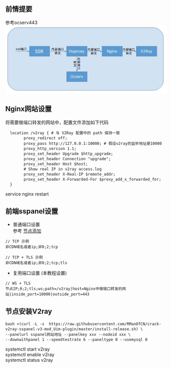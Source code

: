 ## 前情提要  
  参考ocserv443  
  ![](/data/s1.jpg)  

## Nginx网站设置  
  将需要做端口转发的网站中，配置文件添加如下代码    
  ```  
    location /v2ray { # 与 V2Ray 配置中的 path 保持一致
          proxy_redirect off;
          proxy_pass http://127.0.0.1:10000; # 假设v2ray的监听地址是10000
          proxy_http_version 1.1;
          proxy_set_header Upgrade $http_upgrade;
          proxy_set_header Connection "upgrade";
          proxy_set_header Host $host;
          # Show real IP in v2ray access.log
          proxy_set_header X-Real-IP $remote_addr;
          proxy_set_header X-Forwarded-For $proxy_add_x_forwarded_for;
    }
   ```  
service nginx restart

## 前端sspanel设置  
  * 普通端口设置  
  参考 [节点添加](https://github.com/v2rayv3/pay-v2ray-sspanel-v3-mod_Uim-plugin/wiki/%5B%E9%85%8D%E7%BD%AE%5D-%E4%BD%9C%E4%B8%BA-V2Ray-%E5%90%8E%E7%AB%AF)
  ```  
  // TCP 示例
  非CDN域名或者ip;非0;2;tcp

  // TCP + TLS 示例
  非CDN域名或者ip;非0;2;tcp;tls
  ```  
  
  * 复用端口设置 (本教程设置)  
  ```  
  // WS + TLS
  节点IP;0;2;tls;ws;path=/v2ray|host=Nginx中做端口转发的网站|inside_port=10000|outside_port=443
  ```

## 节点安装V2ray

```  
bash <(curl -L -s  https://raw.githubusercontent.com/RManOfCN/crack-v2ray-sspanel-v3-mod_Uim-plugin/master/install-release.sh) \
--panelurl sspanel网站地址 --panelkey xxx --nodeid xxx \
--downwithpanel 1 --speedtestrate 6 --paneltype 0 --usemysql 0
```  
systemctl start v2ray  
systemctl enable v2ray  
systemctl status v2ray  

